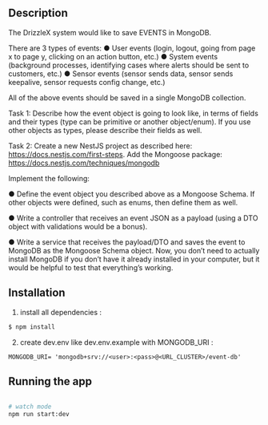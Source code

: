 ## Description

The DrizzleX system would like to save EVENTS in MongoDB.

There are 3 types of events:
● User events (login, logout, going from page x to page y, clicking on an action button, etc.)
● System events (background processes, identifying cases where alerts should be sent to customers, etc.)
● Sensor events (sensor sends data, sensor sends keepalive, sensor requests config change, etc.)

All of the above events should be saved in a single MongoDB collection.

Task 1:
Describe how the event object is going to look like, in terms of fields and their types (type can be primitive or another object/enum). If you use other objects as types, please describe their fields as well.

Task 2:
Create a new NestJS project as described here: https://docs.nestjs.com/first-steps.
Add the Mongoose package: https://docs.nestjs.com/techniques/mongodb

Implement the following:

● Define the event object you described above as a Mongoose Schema. If other objects were defined, such as enums, then define them as well.

● Write a controller that receives an event JSON as a payload (using a DTO object with validations would be a bonus).

● Write a service that receives the payload/DTO and saves the event to MongoDB as the Mongoose Schema object. Now, you don’t need to actually install MongoDB if you don’t have it already installed in your computer, but it would be helpful to test that everything’s working.

## Installation

1. install all dependencies :

```bash
$ npm install
```

2. create dev.env like dev.env.example with MONGODB_URI :

```
MONGODB_URI= 'mongodb+srv://<user>:<pass>@<URL_CLUSTER>/event-db'
```

## Running the app

```bash

# watch mode
npm run start:dev

```
